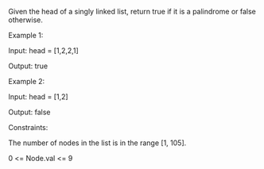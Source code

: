 Given the head of a singly linked list, return true if it is a palindrome or false otherwise.

 

Example 1:


Input: head = [1,2,2,1]

Output: true

Example 2:


Input: head = [1,2]

Output: false
 

Constraints:

The number of nodes in the list is in the range [1, 105].

0 <= Node.val <= 9
